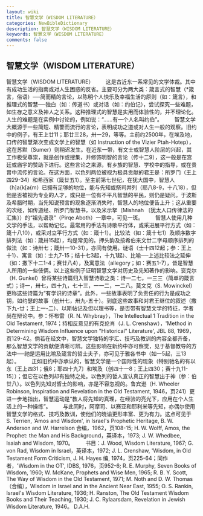 ```yaml
---
layout: wiki
title: 智慧文学（WISDOM LITERATURE）
categories: NewBibleDictionary
description: 智慧文学（WISDOM LITERATURE）
keywords: 智慧文学（WISDOM LITERATURE）
comments: false
---
```


## 智慧文学（WISDOM LITERATURE）



智慧文学（WISDOM LITERATURE）
　　这是古近东一系常见的文学体裁。其中有成功生活的指南或对人生困惑的反省。主要可分为两大类：箴言式的智慧（*箴言，俗语）──简而精的言论，以陈明个人快乐及幸福生活的原则（如：箴言），和推理式的智慧──独白（如：传道书）或对话（如：约伯记），尝试探究一些难题，如生存之意义及神人之关系。这种推理式的智慧是实用而体验性的，并不理论化。人生的难题是在实例中讨论的，例如说：“……有一个人名叫约伯”。
　　智慧文学大概源于一些简短、精警而流行的言论，表明成功之道或对人生一般的观察。旧约中的例子，有王上廿11；耶廿三28，卅一29，等等。主前约2500年，在埃及地，口传的智慧渐次变成文学上的智慧（如 Instruction of the Vizier Ptah-Hotep），这在苏默（Sumer）则稍迟发生。在近东一带，有文士或智慧人阶层的兴起，其工作极受尊崇，就是创作或搜集，并修饰明智的言论（传十二9），这一般是在宫廷或庙宇的赞助下进行。这些言论之来源，有乡族的智慧、学校中的指导，或在贵胄中流传的言论。在这方面，以色列两位被视为极具贡献的君王是：所罗门（王上四29-34）和希西家（箴廿五1）。至主前第七世纪，在犹大国中，智慧人（h]a{k[a{m）已拥有足够的地位，能与先知或祭司并列（耶八8-9，十八18），但他是否被视为专业的人才，或只是一位有不平凡智慧的平民，则仍是疑问。于波斯及希腊时期，当先知说预言的现象逐渐消失时，智慧人的地位便告上升；这从重要的次经，如传道经、所罗门智慧书，以及米示拏（Mishnah 〔犹太人口传律法的汇集〕）的“祖先语录”（Pirqe Aboth）一章中，可见一斑。
　　智慧人使用几种文学的手法，以帮助记忆。最常用的手法有诗歌平行体，或采进展平行方式（如：箴十八10），或采对立平行方式（如：箴十1）。比较法（如：箴十七1）及顺序数字排列法（如：箴卅15起），均是常见的。押头韵及按希伯来文廿二字母顺序排列的做法（如：诗卅七；箴卅一10-31），亦间有使用。谜语（士十四12起；参：王上十1）、寓言（如：士九7-15；结十七3起，十九1起）、比喻──上述比较法之延伸（如：撒下十二1-4；赛廿八4），及寓意法（allegory；如：赛五1-7），皆是智慧人所用的一些伎俩。以上这些例子证明智慧文学对历史及先知著作的影响。衮克尔（H. Gunkel）曾将某些诗篇归入智慧诗歌之类：诗一二七，一三三（简单的箴言式）；诗一，卅七，四十九，七十三，一一二，一二八。莫文克（S. Mowinckel）更称这些诗篇为“有学识的诗章”。此外，一些故事表明了负责任的行为是成功之钥，如约瑟的故事（创卅七，卅九-五十）。到底这些故事和对君王继位的叙述（撒下九-廿；王上一-二）、以斯帖记及但以理书等，是否带有智慧文学的特征，学者尚在辩论中。参：怀布雷（R. N. Whybray），The Intellectual 1 Tradition in the Old Testament, 1974；持相反意见的有克伦肖（J. L. Crenshaw），'Method in Determining
Wisdom Influence upon "Historical" Literature', JBL 88, 1969，页129-42。倘若在经文中，智慧文学独特的字汇、技巧及教训的内容全都齐备，那么智慧文学的贡献便清晰可辨。这些影响在新约中亦可察觉，见于基督教导的方法中──祂是运用比喻及箴言的哲士夫子，亦可见于雅各书中（如一5起，三13起）。
　　正如旧约中亦承认的，智慧文学是一个国际性的现象（特别驰名的有以东〔王上四31；俄8；耶四十九7〕和埃及〔创四十一8；王上四30；赛十九11-15〕）；但它在以色列却有独特之处。以色列的哲人宣认真正的智慧出于神（参：伯廿八）。以色列先知对哲士的影响，亦是不容忽视的。鲁宾逊（H. Wheeler Robinson, Inspiration and Revelation in the Old
Testament, 1946，页241）更进一步地指出，智慧运动是“教人将先知的真理，在经验的亮光下，应用在个人生活上的一种操练”。
　　与此同时，阿摩司、以赛亚和耶利米等先知，亦偶尔使用智慧文学的格式、技巧及教训，使他们的晓谕更形丰富、更为有力。这点可见于 S. Terrien, 'Amos and Wisdom', in Israel's Prophetic Heritage, B. W.
Anderson and W. Harrelson 合编，1962，页108-15; H. W. Wolff, Amos, the Prophet: the Man and His Background，英译本，1973; J. W. Whedbee, Isaiah and Wisdom, 1970。
　　书目：J. Wood, Wisdom Literature, 1967; G. von Rad, Wisdom in Israel，英译本，1972; J. L. Crenshaw,
'Wisdom, in Old Testament Form Criticism,
J. H. Hayes 编, 1974，页225-64；同作者，'Wisdom in the OT', IDBS,
1976，页952-6; R. E. Murphy, Seven
Books of Wisdom, 1960; W. McKane, Prophets
and Wise Men, 1965; R. B. Y. Scott, The
Way of Wisdom in the Old Testament, 1971; M. Noth and D. W. Thomas （合编），Wisdom in Israel and in the Ancient Near East, 1955; O. S. Rankin, Israel's Wisdom Literature, 1936; H.
Ranston, The Old Testament Wisdom Books
and Their Teaching, 1930; J. C. Rylaarsdam, Revelation in Jewish Wisdom Literature, 1946。
D.A.H.




